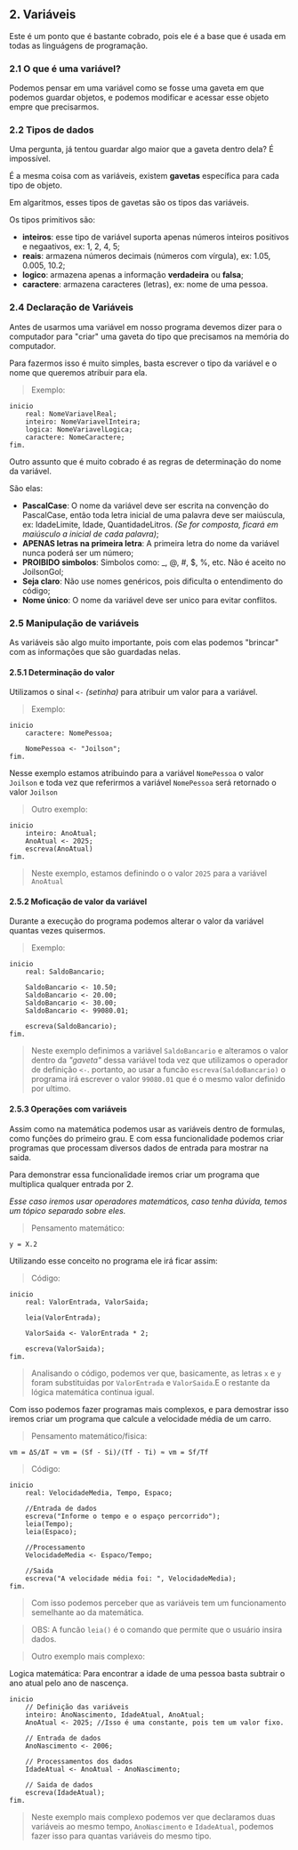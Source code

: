 ## 2. Variáveis
Este é um ponto que é bastante cobrado, pois ele é a base que é usada em todas as linguágens de programação.

### 2.1 O que é uma variável?
Podemos pensar em uma variável como se fosse uma gaveta em que podemos guardar objetos, e podemos modificar e acessar esse objeto empre que precisarmos.

### 2.2 Tipos de dados
Uma pergunta, já tentou guardar algo maior que a gaveta dentro dela? É impossível.

É a mesma coisa com as variáveis, existem **gavetas** específica para cada tipo de objeto.

Em algaritmos, esses tipos de gavetas são os tipos das variáveis.

Os tipos primitivos são:
- **inteiros**: esse tipo de variável suporta apenas números inteiros positivos e negaativos, ex: 1, 2, 4, 5;
- **reais**: armazena números decimais (números com vírgula), ex: 1.05, 0.005, 10.2;
- **logico**: armazena apenas a informação **verdadeira** ou **falsa**;
- **caractere**: armazena caracteres (letras), ex: nome de uma pessoa.

### 2.4 Declaração de Variáveis
Antes de usarmos uma variável em nosso programa devemos dizer para o computador para "criar" uma gaveta do tipo que precisamos na memória do computador.

Para fazermos isso é muito simples, basta escrever o tipo da variável e o nome que queremos atribuir para ela.

> Exemplo: 
```
inicio
    real: NomeVariavelReal;
    inteiro: NomeVariavelInteira;
    logica: NomeVariavelLogica;
    caractere: NomeCaractere;
fim.
```

Outro assunto que é muito cobrado é as regras de determinação do nome da variável.

São elas:
- **PascalCase**: O nome da variável deve ser escrita na convenção do PascalCase, então toda letra inicial de uma palavra deve ser maiúscula, ex: IdadeLimite, Idade, QuantidadeLitros.
_(Se for composta, ficará em maiúsculo a inicial de cada palavra)_;
- **APENAS letras na primeira letra**: A primeira letra do nome da variável nunca poderá ser um número;
- **PROIBIDO simbolos**: Simbolos como: _, @, #, $, %, etc. Não é aceito no JoilsonGol;
- **Seja claro**: Não use nomes genéricos, pois dificulta o entendimento do código;
- **Nome único**: O nome da variável deve ser unico para evitar conflitos.

### 2.5 Manipulação de variáveis
As variáveis são algo muito importante, pois com elas podemos "brincar" com as informações que são guardadas nelas.

#### 2.5.1 Determinação do valor
Utilizamos o sinal `<-` _(setinha)_ para atribuir um valor para a variável.

> Exemplo:
```
inicio
    caractere: NomePessoa;

    NomePessoa <- "Joilson";
fim.
```

Nesse exemplo estamos atribuindo para a variável `NomePessoa` o valor `Joilson` e toda vez que referirmos a variável `NomePessoa` será retornado o valor `Joilson`

> Outro exemplo:
```
inicio
    inteiro: AnoAtual;
    AnoAtual <- 2025;
    escreva(AnoAtual)
fim.
```
> Neste exemplo, estamos definindo o o valor `2025` para a variável `AnoAtual`

#### 2.5.2 Moficação de valor da variável
Durante a execução do programa podemos alterar o valor da variável quantas vezes quisermos.

> Exemplo:
```
inicio
    real: SaldoBancario;

    SaldoBancario <- 10.50;
    SaldoBancario <- 20.00;
    SaldoBancario <- 30.00;
    SaldoBancario <- 99080.01;
    
    escreva(SaldoBancario);
fim.
```
> Neste exemplo definimos a variável `SaldoBancario` e alteramos o valor dentro da _"gaveta"_ dessa variável toda vez que utilizamos o operador de definição `<-`. portanto, ao usar a funcão `escreva(SaldoBancario)` o programa irá escrever o valor `99080.01` que é o mesmo valor definido por ultimo.

#### 2.5.3 Operações com variáveis
Assim como na matemática podemos usar as variáveis dentro de formulas, como funções do primeiro grau. E com essa funcionalidade podemos criar programas que processam diversos dados de entrada para mostrar na saida.

Para demonstrar essa funcionalidade iremos criar um programa que multiplica qualquer entrada por 2.

_Esse caso iremos usar operadores matemáticos, caso tenha dúvida, temos um tópico separado sobre eles._

> Pensamento matemático:
```
y = X.2
```
Utilizando esse conceito no programa ele irá ficar assim:


> Código:
```
inicio
    real: ValorEntrada, ValorSaida;

    leia(ValorEntrada);

    ValorSaida <- ValorEntrada * 2;

    escreva(ValorSaida);
fim.
```
> Analisando o código, podemos ver que, basicamente, as letras `x` e `y` foram substituidas por `ValorEntrada` e `ValorSaida`.E o restante da lógica matemática continua igual.

Com isso podemos fazer programas mais complexos, e para demostrar isso iremos criar um programa que calcule a velocidade média de um carro.

> Pensamento matemático/fisica:
```
vm = ΔS/ΔT ≈ vm = (Sf - Si)/(Tf - Ti) ≈ vm = Sf/Tf
```

> Código:
```
inicio
    real: VelocidadeMedia, Tempo, Espaco;

    //Entrada de dados
    escreva("Informe o tempo e o espaço percorrido");
    leia(Tempo);
    leia(Espaco);

    //Processamento
    VelocidadeMedia <- Espaco/Tempo;

    //Saida
    escreva("A velocidade média foi: ", VelocidadeMedia);
fim.
```
> Com isso podemos perceber que as variáveis tem um funcionamento semelhante ao da matemática.

> OBS: A funcão `leia()` é o comando que permite que o usuário insira dados.


> Outro exemplo mais complexo:

Logica matemática: Para encontrar a idade de uma pessoa basta subtrair o ano atual pelo ano de nascença.
```
inicio
    // Definição das variáveis
    inteiro: AnoNascimento, IdadeAtual, AnoAtual;
    AnoAtual <- 2025; //Isso é uma constante, pois tem um valor fixo.

    // Entrada de dados
    AnoNascimento <- 2006;

    // Processamentos dos dados
    IdadeAtual <- AnoAtual - AnoNascimento;

    // Saida de dados
    escreva(IdadeAtual);
fim.
```
> Neste exemplo mais complexo podemos ver que declaramos duas variáveis ao mesmo tempo, `AnoNascimento` e `IdadeAtual`, podemos fazer isso para quantas variáveis do mesmo tipo.

